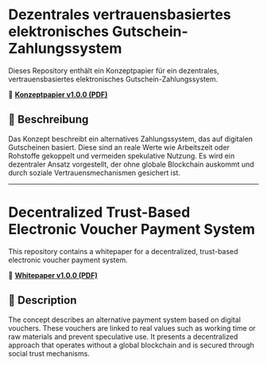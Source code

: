 # Dezentrales vertrauensbasiertes elektronisches Gutschein-Zahlungssystem

Dieses Repository enthält ein Konzeptpapier für ein dezentrales, vertrauensbasiertes elektronisches Gutschein-Zahlungssystem.  

📄 **[Konzeptpapier v1.0.0 (PDF)](https://github.com/minutogit/decentralized-voucher-payment-system/releases/latest/download/Gutschein-Zahlungssystem.pdf)**  

## 📜 Beschreibung
Das Konzept beschreibt ein alternatives Zahlungssystem, das auf digitalen Gutscheinen basiert. Diese sind an reale Werte wie Arbeitszeit oder Rohstoffe gekoppelt und vermeiden spekulative Nutzung. Es wird ein dezentraler Ansatz vorgestellt, der ohne globale Blockchain auskommt und durch soziale Vertrauensmechanismen gesichert ist.

---

# Decentralized Trust-Based Electronic Voucher Payment System

This repository contains a whitepaper for a decentralized, trust-based electronic voucher payment system.

📄 **[Whitepaper v1.0.0 (PDF)](https://github.com/minutogit/decentralized-voucher-payment-system/releases/latest/download/Voucher-Payment-System.pdf)**

## 📜 Description

The concept describes an alternative payment system based on digital vouchers. These vouchers are linked to real values such as working time or raw materials and prevent speculative use. It presents a decentralized approach that operates without a global blockchain and is secured through social trust mechanisms.

